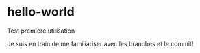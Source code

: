 # hello-world
Test première utilisation

Je suis en train de me familiariser avec les branches et le commit! 
